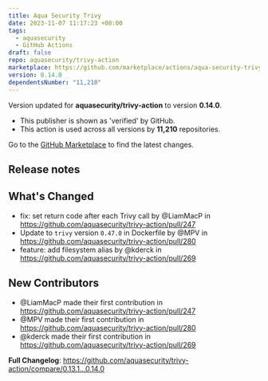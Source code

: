 ```yaml
---
title: Aqua Security Trivy
date: 2023-11-07 11:17:23 +00:00
tags:
  - aquasecurity
  - GitHub Actions
draft: false
repo: aquasecurity/trivy-action
marketplace: https://github.com/marketplace/actions/aqua-security-trivy
version: 0.14.0
dependentsNumber: "11,210"
---
```



Version updated for **aquasecurity/trivy-action** to version **0.14.0**.
- This publisher is shown as 'verified' by GitHub.
- This action is used across all versions by **11,210** repositories.

Go to the [GitHub Marketplace](https://github.com/marketplace/actions/aqua-security-trivy) to find the latest changes.

## Release notes

## What's Changed
* fix: set return code after each Trivy call by @LiamMacP in https://github.com/aquasecurity/trivy-action/pull/247
* Update to `trivy` version `0.47.0` in Dockerfile by @MPV in https://github.com/aquasecurity/trivy-action/pull/280
* feature: add filesystem alias by @kderck in https://github.com/aquasecurity/trivy-action/pull/269

## New Contributors
* @LiamMacP made their first contribution in https://github.com/aquasecurity/trivy-action/pull/247
* @MPV made their first contribution in https://github.com/aquasecurity/trivy-action/pull/280
* @kderck made their first contribution in https://github.com/aquasecurity/trivy-action/pull/269

**Full Changelog**: https://github.com/aquasecurity/trivy-action/compare/0.13.1...0.14.0
